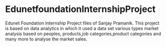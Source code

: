 # EdunetfoundationInternshipProject
Edunet Foundation Internship Project files of Sanjay Pramanik.
This project is based on data analytics in which it used a data set various types market analysis based on peoples, products,job categories,product categories and many more to analyse the market sales.
